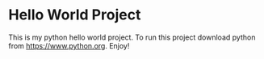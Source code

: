# Hello World Project
This is my python hello world project. To run this 
project download python from https://www.python.org. Enjoy!
